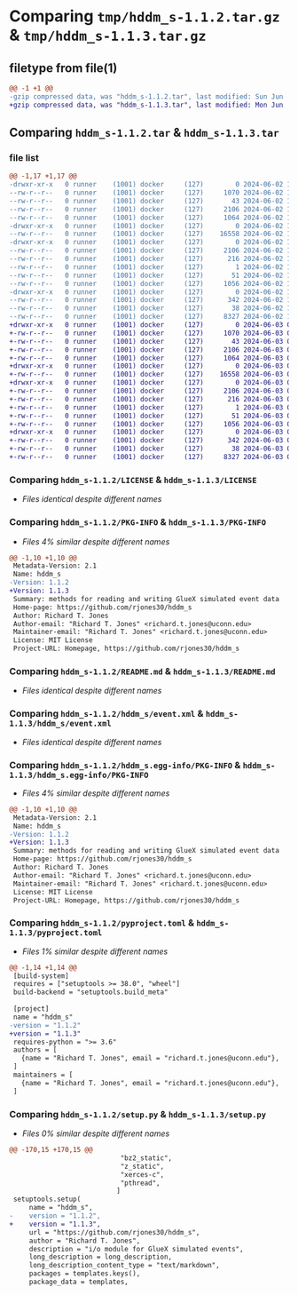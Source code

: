 # Comparing `tmp/hddm_s-1.1.2.tar.gz` & `tmp/hddm_s-1.1.3.tar.gz`

## filetype from file(1)

```diff
@@ -1 +1 @@
-gzip compressed data, was "hddm_s-1.1.2.tar", last modified: Sun Jun  2 12:24:10 2024, max compression
+gzip compressed data, was "hddm_s-1.1.3.tar", last modified: Mon Jun  3 09:20:54 2024, max compression
```

## Comparing `hddm_s-1.1.2.tar` & `hddm_s-1.1.3.tar`

### file list

```diff
@@ -1,17 +1,17 @@
-drwxr-xr-x   0 runner    (1001) docker     (127)        0 2024-06-02 12:24:10.236596 hddm_s-1.1.2/
--rw-r--r--   0 runner    (1001) docker     (127)     1070 2024-06-02 12:24:06.000000 hddm_s-1.1.2/LICENSE
--rw-r--r--   0 runner    (1001) docker     (127)       43 2024-06-02 12:24:06.000000 hddm_s-1.1.2/MANIFEST.in
--rw-r--r--   0 runner    (1001) docker     (127)     2106 2024-06-02 12:24:10.236596 hddm_s-1.1.2/PKG-INFO
--rw-r--r--   0 runner    (1001) docker     (127)     1064 2024-06-02 12:24:06.000000 hddm_s-1.1.2/README.md
-drwxr-xr-x   0 runner    (1001) docker     (127)        0 2024-06-02 12:24:10.232596 hddm_s-1.1.2/hddm_s/
--rw-r--r--   0 runner    (1001) docker     (127)    16558 2024-06-02 12:24:06.000000 hddm_s-1.1.2/hddm_s/event.xml
-drwxr-xr-x   0 runner    (1001) docker     (127)        0 2024-06-02 12:24:10.236596 hddm_s-1.1.2/hddm_s.egg-info/
--rw-r--r--   0 runner    (1001) docker     (127)     2106 2024-06-02 12:24:10.000000 hddm_s-1.1.2/hddm_s.egg-info/PKG-INFO
--rw-r--r--   0 runner    (1001) docker     (127)      216 2024-06-02 12:24:10.000000 hddm_s-1.1.2/hddm_s.egg-info/SOURCES.txt
--rw-r--r--   0 runner    (1001) docker     (127)        1 2024-06-02 12:24:10.000000 hddm_s-1.1.2/hddm_s.egg-info/dependency_links.txt
--rw-r--r--   0 runner    (1001) docker     (127)       51 2024-06-02 12:24:10.000000 hddm_s-1.1.2/hddm_s.egg-info/top_level.txt
--rw-r--r--   0 runner    (1001) docker     (127)     1056 2024-06-02 12:24:06.000000 hddm_s-1.1.2/pyproject.toml
-drwxr-xr-x   0 runner    (1001) docker     (127)        0 2024-06-02 12:24:10.236596 hddm_s-1.1.2/scripts/
--rw-r--r--   0 runner    (1001) docker     (127)      342 2024-06-02 12:24:06.000000 hddm_s-1.1.2/scripts/install_cmake.bat
--rw-r--r--   0 runner    (1001) docker     (127)       38 2024-06-02 12:24:10.236596 hddm_s-1.1.2/setup.cfg
--rw-r--r--   0 runner    (1001) docker     (127)     8327 2024-06-02 12:24:06.000000 hddm_s-1.1.2/setup.py
+drwxr-xr-x   0 runner    (1001) docker     (127)        0 2024-06-03 09:20:54.992776 hddm_s-1.1.3/
+-rw-r--r--   0 runner    (1001) docker     (127)     1070 2024-06-03 09:20:50.000000 hddm_s-1.1.3/LICENSE
+-rw-r--r--   0 runner    (1001) docker     (127)       43 2024-06-03 09:20:50.000000 hddm_s-1.1.3/MANIFEST.in
+-rw-r--r--   0 runner    (1001) docker     (127)     2106 2024-06-03 09:20:54.992776 hddm_s-1.1.3/PKG-INFO
+-rw-r--r--   0 runner    (1001) docker     (127)     1064 2024-06-03 09:20:50.000000 hddm_s-1.1.3/README.md
+drwxr-xr-x   0 runner    (1001) docker     (127)        0 2024-06-03 09:20:54.988776 hddm_s-1.1.3/hddm_s/
+-rw-r--r--   0 runner    (1001) docker     (127)    16558 2024-06-03 09:20:50.000000 hddm_s-1.1.3/hddm_s/event.xml
+drwxr-xr-x   0 runner    (1001) docker     (127)        0 2024-06-03 09:20:54.992776 hddm_s-1.1.3/hddm_s.egg-info/
+-rw-r--r--   0 runner    (1001) docker     (127)     2106 2024-06-03 09:20:54.000000 hddm_s-1.1.3/hddm_s.egg-info/PKG-INFO
+-rw-r--r--   0 runner    (1001) docker     (127)      216 2024-06-03 09:20:54.000000 hddm_s-1.1.3/hddm_s.egg-info/SOURCES.txt
+-rw-r--r--   0 runner    (1001) docker     (127)        1 2024-06-03 09:20:54.000000 hddm_s-1.1.3/hddm_s.egg-info/dependency_links.txt
+-rw-r--r--   0 runner    (1001) docker     (127)       51 2024-06-03 09:20:54.000000 hddm_s-1.1.3/hddm_s.egg-info/top_level.txt
+-rw-r--r--   0 runner    (1001) docker     (127)     1056 2024-06-03 09:20:50.000000 hddm_s-1.1.3/pyproject.toml
+drwxr-xr-x   0 runner    (1001) docker     (127)        0 2024-06-03 09:20:54.992776 hddm_s-1.1.3/scripts/
+-rw-r--r--   0 runner    (1001) docker     (127)      342 2024-06-03 09:20:50.000000 hddm_s-1.1.3/scripts/install_cmake.bat
+-rw-r--r--   0 runner    (1001) docker     (127)       38 2024-06-03 09:20:54.992776 hddm_s-1.1.3/setup.cfg
+-rw-r--r--   0 runner    (1001) docker     (127)     8327 2024-06-03 09:20:50.000000 hddm_s-1.1.3/setup.py
```

### Comparing `hddm_s-1.1.2/LICENSE` & `hddm_s-1.1.3/LICENSE`

 * *Files identical despite different names*

### Comparing `hddm_s-1.1.2/PKG-INFO` & `hddm_s-1.1.3/PKG-INFO`

 * *Files 4% similar despite different names*

```diff
@@ -1,10 +1,10 @@
 Metadata-Version: 2.1
 Name: hddm_s
-Version: 1.1.2
+Version: 1.1.3
 Summary: methods for reading and writing GlueX simulated event data
 Home-page: https://github.com/rjones30/hddm_s
 Author: Richard T. Jones
 Author-email: "Richard T. Jones" <richard.t.jones@uconn.edu>
 Maintainer-email: "Richard T. Jones" <richard.t.jones@uconn.edu>
 License: MIT License
 Project-URL: Homepage, https://github.com/rjones30/hddm_s
```

### Comparing `hddm_s-1.1.2/README.md` & `hddm_s-1.1.3/README.md`

 * *Files identical despite different names*

### Comparing `hddm_s-1.1.2/hddm_s/event.xml` & `hddm_s-1.1.3/hddm_s/event.xml`

 * *Files identical despite different names*

### Comparing `hddm_s-1.1.2/hddm_s.egg-info/PKG-INFO` & `hddm_s-1.1.3/hddm_s.egg-info/PKG-INFO`

 * *Files 4% similar despite different names*

```diff
@@ -1,10 +1,10 @@
 Metadata-Version: 2.1
 Name: hddm_s
-Version: 1.1.2
+Version: 1.1.3
 Summary: methods for reading and writing GlueX simulated event data
 Home-page: https://github.com/rjones30/hddm_s
 Author: Richard T. Jones
 Author-email: "Richard T. Jones" <richard.t.jones@uconn.edu>
 Maintainer-email: "Richard T. Jones" <richard.t.jones@uconn.edu>
 License: MIT License
 Project-URL: Homepage, https://github.com/rjones30/hddm_s
```

### Comparing `hddm_s-1.1.2/pyproject.toml` & `hddm_s-1.1.3/pyproject.toml`

 * *Files 1% similar despite different names*

```diff
@@ -1,14 +1,14 @@
 [build-system]
 requires = ["setuptools >= 38.0", "wheel"]
 build-backend = "setuptools.build_meta"
 
 [project]
 name = "hddm_s"
-version = "1.1.2"
+version = "1.1.3"
 requires-python = ">= 3.6"
 authors = [
   {name = "Richard T. Jones", email = "richard.t.jones@uconn.edu"},
 ]
 maintainers = [
   {name = "Richard T. Jones", email = "richard.t.jones@uconn.edu"},
 ]
```

### Comparing `hddm_s-1.1.2/setup.py` & `hddm_s-1.1.3/setup.py`

 * *Files 0% similar despite different names*

```diff
@@ -170,15 +170,15 @@
                            "bz2_static",
                            "z_static",
                            "xerces-c",
                            "pthread",
                           ]
 setuptools.setup(
     name = "hddm_s",
-    version = "1.1.2",
+    version = "1.1.3",
     url = "https://github.com/rjones30/hddm_s",
     author = "Richard T. Jones",
     description = "i/o module for GlueX simulated events",
     long_description = long_description,
     long_description_content_type = "text/markdown",
     packages = templates.keys(),
     package_data = templates,
```

